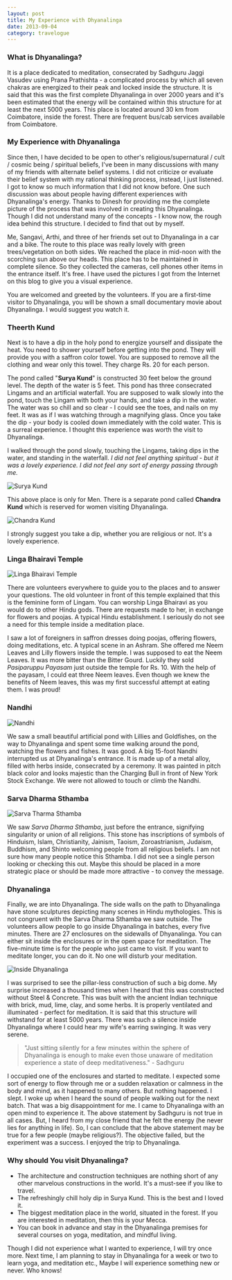 ```yaml
---
layout: post
title: My Experience with Dhyanalinga
date: 2013-09-04
category: travelogue
---
```


### What is Dhyanalinga?  

It is a place dedicated to meditation, consecrated by Sadhguru Jaggi Vasudev using Prana Prathishta - a complicated process by which all seven chakras are energized to their peak and locked inside the structure. It is said that this was the first complete Dhyanalinga in over 2000 years and it's been estimated that the energy will be contained within this structure for at least the next 5000 years. This place is located around 30 km from Coimbatore, inside the forest. There are frequent bus/cab services available from Coimbatore.
  
### My Experience with Dhyanalinga  

Since then, I have decided to be open to other's religious/supernatural / cult / cosmic being / spiritual beliefs, I've been in many discussions with many of my friends with alternate belief systems. I did not criticize or evaluate their belief system with my rational thinking process, instead, I just listened. I got to know so much information that I did not know before. One such discussion was about people having different experiences with Dhyanalinga's energy. Thanks to Dinesh for providing me the complete picture of the process that was involved in creating this Dhyanalinga. Though I did not understand many of the concepts - I know now, the rough idea behind this structure. I decided to find that out by myself.  
  
Me, Sangavi, Arthi, and three of her friends set out to Dhyanalinga in a car and a bike. The route to this place was really lovely with green trees/vegetation on both sides. We reached the place in mid-noon with the scorching sun above our heads. This place has to be maintained in complete silence. So they collected the cameras, cell phones other items in the entrance itself. It's free. I have used the pictures I got from the Internet on this blog to give you a visual experience.  
  
You are welcomed and greeted by the volunteers. If you are a first-time visitor to Dhyanalinga, you will be shown a small documentary movie about Dhyanalinga. I would suggest you watch it.  
  
### Theerth Kund   

Next is to have a dip in the holy pond to energize yourself and dissipate the heat. You need to shower yourself before getting into the pond. They will provide you with a saffron color towel. You are supposed to remove all the clothing and wear only this towel. They charge Rs. 20 for each person.   
  
The pond called "<b>Surya Kund</b>" is constructed 30 feet below the ground level. The depth of the water is 5 feet. This pond has three consecrated Lingams and an artificial waterfall. You are supposed to walk slowly into the pond, touch the Lingam with both your hands, and take a dip in the water. The water was so chill and so clear - I could see the toes, and nails on my feet. It was as if I was watching through a magnifying glass. Once you take the dip - your body is cooled down immediately with the cold water. This is a surreal experience. I thought this experience was worth the visit to Dhyanalinga.  

I walked through the pond slowly, touching the Lingams, taking dips in the water, and standing in the waterfall. *I did not feel anything spiritual - but it was a lovely experience. I did not feel any sort of energy passing through me.*  

![Surya Kund]({{site.img-path}}/dhyanalinga-suryakund.jpg)
  
This above place is only for Men. There is a separate pond called <b>Chandra Kund</b> which is reserved for women visiting Dhyanalinga.  

![Chandra Kund]({{site.img-path}}/dhyanalinga-chandrakund.jpg)
  
I strongly suggest you take a dip, whether you are religious or not. It's a lovely experience.  
  
### Linga Bhairavi Temple  

![Linga Bhairavi Temple]({{site.img-path}}/dhyanalinga-linga-bhairavi-temple.jpg)

There are volunteers everywhere to guide you to the places and to answer your questions. The old volunteer in front of this temple explained that this is the feminine form of Lingam. You can worship Linga Bhairavi as you would do to other Hindu gods. There are requests made to her, in exchange for flowers and poojas. A typical Hindu establishment. I seriously do not see a need for this temple inside a meditation place.  
  
I saw a lot of foreigners in saffron dresses doing poojas, offering flowers, doing meditations, etc. A typical scene in an Ashram. She offered me Neem Leaves and Lilly flowers inside the temple. I was supposed to eat the Neem Leaves. It was more bitter than the Bitter Gourd. Luckily they sold *Pasiparuppu Payasam* just outside the temple for Rs. 10. With the help of the payasam, I could eat three Neem leaves. Even though we knew the benefits of Neem leaves, this was my first successful attempt at eating them. I was proud!   
  
### Nandhi  

![Nandhi]({{site.img-path}}/dhyanalinga-nandi.jpg)  

We saw a small beautiful artificial pond with Lillies and Goldfishes, on the way to Dhyanalinga and spent some time walking around the pond, watching the flowers and fishes. It was good. A big 15-foot Nandhi interrupted us at Dhyanalinga's entrance. It is made up of a metal alloy, filled with herbs inside, consecrated by a ceremony. It was painted in pitch black color and looks majestic than the Charging Bull in front of New York Stock Exchange. We were not allowed to touch or climb the Nandhi.  
  
### Sarva Dharma Sthamba  
  
![Sarva Tharma Sthamba]({{site.img-path}}/dhyanalinga-sarva-dharma-sthamba.jpg)  

We saw *Sarva Dharma Sthamba*, just before the entrance, signifying singularity or union of all religions. This stone has inscriptions of symbols of Hinduism, Islam, Christianity, Jainism, Taoism, Zoroastrianism, Judaism, Buddhism, and Shinto welcoming people from all religious beliefs. I am not sure how many people notice this Sthamba. I did not see a single person looking or checking this out. Maybe this should be placed in a more strategic place or should be made more attractive - to convey the message.  
  
### Dhyanalinga  

Finally, we are into Dhyanalinga. The side walls on the path to Dhyanalinga have stone sculptures depicting many scenes in Hindu mythologies. This is not congruent with the Sarva Dharma Sthamba we saw outside. The volunteers allow people to go inside Dhyanalinga in batches, every five minutes. There are 27 enclosures on the sidewalls of Dhyanalinga. You can either sit inside the enclosures or in the open space for meditation. The five-minute time is for the people who just came to visit. If you want to meditate longer, you can do it. No one will disturb your meditation.   
  
![Inside Dhyanalinga]({{site.img-path}}/inside-dhyanalinga.jpg)  
  
I was surprised to see the pillar-less construction of such a big dome. My surprise increased a thousand times when I heard that this was constructed without Steel & Concrete. This was built with the ancient Indian technique with brick, mud, lime, clay, and some herbs. It is properly ventilated and illuminated - perfect for meditation. It is said that this structure will withstand for at least 5000 years. There was such a silence inside Dhyanalinga where I could hear my wife's earring swinging. It was very serene.  

> "Just sitting silently for a few minutes within the sphere of Dhyanalinga is enough to make even those unaware of meditation experience a state of deep meditativeness." - Sadhguru  

I occupied one of the enclosures and started to meditate. I expected some sort of energy to flow through me or a sudden relaxation or calmness in the body and mind, as it happened to many others. But nothing happened. I slept. I woke up when I heard the sound of people walking out for the next batch. That was a big disappointment for me. I came to Dhyanalinga with an open mind to experience it. The above statement by Sadhguru is not true in all cases. But, I heard from my close friend that he felt the energy (he never lies for anything in life). So, I can conclude that the above statement may be true for a few people (maybe religious?). The objective failed, but the experiment was a success. I enjoyed the trip to Dhyanalinga.
  
### Why should You visit Dhyanalinga?  

* The architecture and construction techniques are nothing short of any other marvelous constructions in the world. It's a must-see if you like to travel.  
* The refreshingly chill holy dip in Surya Kund. This is the best and I loved it.  
* The biggest meditation place in the world, situated in the forest. If you are interested in meditation, then this is your Mecca.  
* You can book in advance and stay in the Dhyanalinga premises for several courses on yoga, meditation, and mindful living.  

Though I did not experience what I wanted to experience, I will try once more. Next time, I am planning to stay in Dhyanalinga for a week or two to learn yoga, and meditation etc., Maybe I will experience something new or never. Who knows!  
